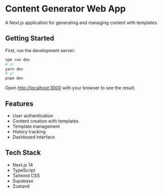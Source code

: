 # Content Generator Web App

A Next.js application for generating and managing content with templates.

## Getting Started

First, run the development server:

```bash
npm run dev
# or
yarn dev
# or
pnpm dev
```

Open [http://localhost:3000](http://localhost:3000) with your browser to see the result.

## Features

- User authentication
- Content creation with templates
- Template management
- History tracking
- Dashboard interface

## Tech Stack

- Next.js 14
- TypeScript
- Tailwind CSS
- Supabase
- Zustand
